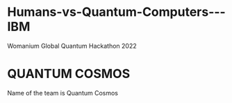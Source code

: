 # Humans-vs-Quantum-Computers---IBM
 Womanium Global Quantum Hackathon 2022
# QUANTUM COSMOS
Name of the team is Quantum Cosmos
